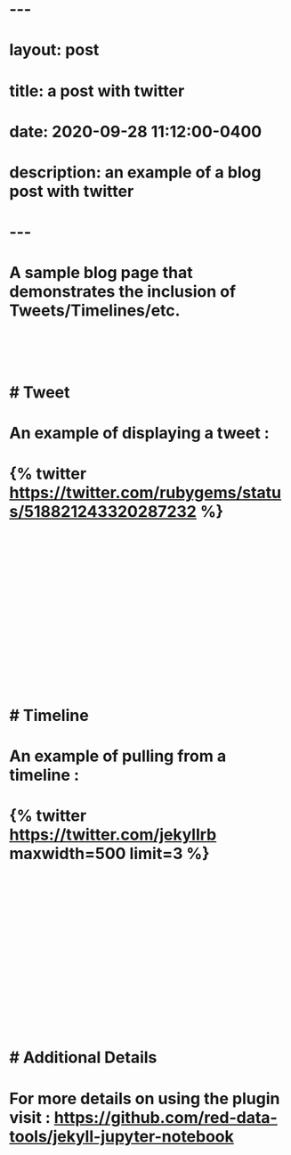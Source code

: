 # ---
# layout: post
# title: a post with twitter
# date: 2020-09-28 11:12:00-0400
# description: an example of a blog post with twitter
# ---
# A sample blog page that demonstrates the inclusion of Tweets/Timelines/etc.
#
# <br />
#
# # Tweet
# An example of displaying a tweet :
# {% twitter https://twitter.com/rubygems/status/518821243320287232 %}
# <br />
# <br />
# <br />
# <br />
# # Timeline
# An example of pulling from a timeline :
# {% twitter https://twitter.com/jekyllrb maxwidth=500 limit=3 %}
# <br />
# <br />
# <br />
# <br />
# # Additional Details
# For more details on using the plugin visit : https://github.com/red-data-tools/jekyll-jupyter-notebook
